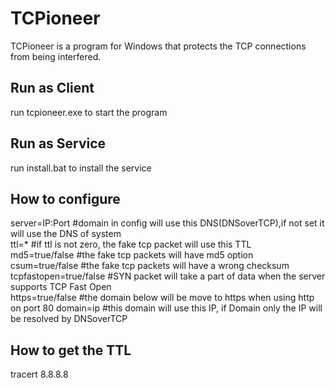 # TCPioneer
TCPioneer is a program for Windows that protects the TCP connections from being interfered.

## Run as Client
run tcpioneer.exe to start the program
## Run as Service
run install.bat to install the service

## How to configure
server=IP:Port         #domain in config will use this DNS(DNSoverTCP),if not set it will use the DNS of system  
ttl=*                  #if ttl is not zero, the fake tcp packet will use this TTL  
md5=true/false         #the fake tcp packets will have md5 option  
csum=true/false        #the fake tcp packets will have a wrong checksum  
tcpfastopen=true/false #SYN packet will take a part of data when the server supports TCP Fast Open  
https=true/false       #the domain below will be move to https when using http on port 80
domain=ip              #this domain will use this IP, if Domain only the IP will be resolved by DNSoverTCP  

## How to get the TTL
tracert 8.8.8.8
